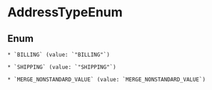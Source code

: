 
# AddressTypeEnum

## Enum


    * `BILLING` (value: `"BILLING"`)

    * `SHIPPING` (value: `"SHIPPING"`)

    * `MERGE_NONSTANDARD_VALUE` (value: `MERGE_NONSTANDARD_VALUE`)



